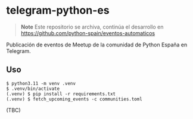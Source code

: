 # telegram-python-es

> **Note**
> Este repositorio se archiva, continúa el desarrollo en https://github.com/python-spain/eventos-automaticos

Publicación de eventos de Meetup de la comunidad de Python España en Telegram.

## Uso

```
$ python3.11 -m venv .venv
$ .venv/bin/activate
(.venv) $ pip install -r requirements.txt
(.venv) $ fetch_upcoming_events -c communities.toml 
```

(TBC)
